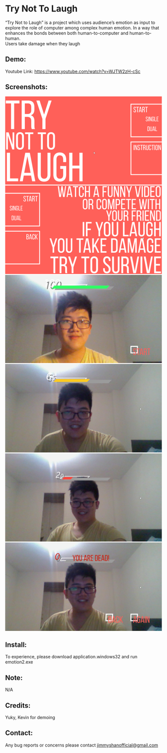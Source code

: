 # Try Not To Laugh
“Try Not to Laugh” is a project which uses audience’s emotion as input to explore the role of computer among complex human emotion. In a way that enhances the bonds between both human-to-computer and human-to-human.  
Users take damage when they laugh

Demo:
-----
  Youtube Link: https://www.youtube.com/watch?v=WJTW2zH-cSc
  
Screenshots:
-------------
![](screenshots/1.png "")
![](screenshots/2.png "")
![](screenshots/3.jpg "")
![](screenshots/4.jpg "")
![](screenshots/5.jpg "")
![](screenshots/6.jpg "")

Install:
---------
  To experience, please download application.windows32 and run emotion2.exe
  
Note:
-----
 N/A

Credits: 
--------
Yuky, Kevin for demoing
  
Contact: 
--------
Any bug reports or concerns please contact jimmyshanofficial@gmail.com 
